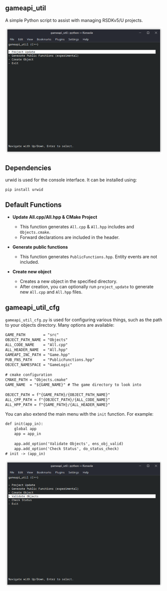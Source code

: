 ## gameapi_util
A simple Python script to assist with managing RSDKv5/U projects.

![Screenshot of the main interface](/screenshots/main.png)

## Dependencies

urwid is used for the console interface. It can be installed using:
```
pip install urwid
```

## Default Functions

- **Update All.cpp/All.hpp & CMake Project**
  - This function generates `All.cpp` & `All.hpp` includes and `Objects.cmake`.
  - Forward declarations are included in the header.

- **Generate public functions**
  - This function generates `PublicFunctions.hpp`. Entity events are not included.

- **Create new object**
  - Creates a new object in the specified directory.
  - After creation, you can optionally run `project_update` to generate new `All.cpp` and `All.hpp` files.

## gameapi_util_cfg
`gameapi_util_cfg.py` is used for configuring various things, such as the path to your objects directory. Many options are available:
```
GAME_PATH        = "src"
OBJECT_PATH_NAME = "Objects"
ALL_CODE_NAME    = "All.cpp"
ALL_HEADER_NAME  = "All.hpp"
GAMEAPI_INC_PATH = "Game.hpp"
PUB_FNS_PATH     = "PublicFunctions.hpp"
OBJECT_NAMESPACE = "GameLogic"

# cmake configuration
CMAKE_PATH = "Objects.cmake"
GAME_NAME  = "${GAME_NAME}" # The game directory to look into

OBJECT_PATH = f"{GAME_PATH}/{OBJECT_PATH_NAME}"
ALL_CPP_PATH = f"{OBJECT_PATH}/{ALL_CODE_NAME}"
ALL_HPP_PATH = f"{GAME_PATH}/{ALL_HEADER_NAME}"
```

You can also extend the main menu with the `init` function. For example:
```
def init(app_in):
    global app
    app = app_in

    app.add_option('Validate Objects', ens_obj_valid)
    app.add_option('Check Status', do_status_check)
# init -> (app_in)
```

![Screenshot of the main interface, after being extended by gameapi_util_cfg.py](/screenshots/main_extended.png)
